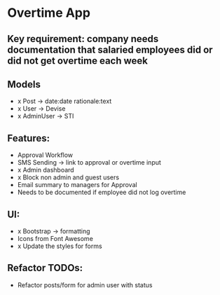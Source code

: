 # Overtime App

## Key requirement: company needs documentation that salaried employees did or did not get overtime each week

## Models
- x Post -> date:date rationale:text
- x User -> Devise
- x AdminUser -> STI

## Features:
- Approval Workflow
- SMS Sending -> link to approval or overtime input
- x Admin dashboard
- x Block non admin and guest users
- Email summary to managers for Approval
- Needs to be documented if employee did not log overtime

## UI:
- x Bootstrap -> formatting
- Icons from Font Awesome
- x Update the styles for forms

## Refactor TODOs:
- Refactor posts/form for admin user with status
